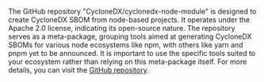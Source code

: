 The GitHub repository "CycloneDX/cyclonedx-node-module" is designed to create CycloneDX SBOM from node-based projects. It operates under the Apache 2.0 license, indicating its open-source nature. The repository serves as a meta-package, grouping tools aimed at generating CycloneDX SBOMs for various node ecosystems like npm, with others like yarn and pnpm yet to be announced. It is important to use the specific tools suited to your ecosystem rather than relying on this meta-package itself. For more details, you can visit the [GitHub repository](https://github.com/CycloneDX/cyclonedx-node-module).